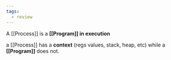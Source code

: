 ```yaml
---
tags:
  - review
---
```


A [[Process]] is a **[[Program]] in execution**

a [[Process]] has a **context** (regs values, stack, heap, etc) while a **[[Program]]** does not.


